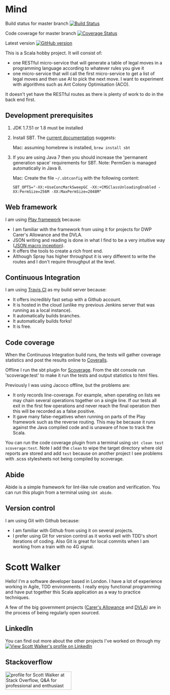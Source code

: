 Mind
====
Build status for master branch [![Build Status](https://travis-ci.org/scottkwalker/Mind.svg?branch=master)](https://travis-ci.org/scottkwalker/Mind)

Code coverage for master branch [![Coverage Status](https://coveralls.io/repos/scottkwalker/Mind/badge.png)](https://coveralls.io/r/scottkwalker/Mind)

Latest version [![GitHub version](https://badge.fury.io/gh/scottkwalker%2FMind.svg)](http://badge.fury.io/gh/scottkwalker%2FMind)

This is a Scala hobby project. It will consist of:

* one RESTful micro-service that will generate a table of legal moves in a programming language according to whatever rules you give it
* one micro-service that will call the first micro-service to get a list of legal moves and then use AI to pick the next move. I want to experiment with algorithms such as Ant Colony Optimisation (ACO).

It doesn't yet have the RESTful routes as there is plenty of work to do in the back end first.

Development prerequisites
-----------------------
1.  JDK 1.7.51 or 1.8 must be installed

2.  Install SBT.  The [current documentation][install-sbt] suggests:

    Mac: assuming homebrew is installed, `brew install sbt`

3.  If you are using Java 7 then you should increase the 'permanent generation space' requirements for SBT. Note: PermGen is managed automatically in Java 8.

    Mac: Create the file `~/.sbtconfig` with the following content:

        SBT_OPTS="-XX:+UseConcMarkSweepGC -XX:+CMSClassUnloadingEnabled -XX:PermSize=256M -XX:MaxPermSize=2048M"

Web framework
-------------
I am using [Play framework](http://www.playframework.com/documentation/2.3.x/Home) because:

* I am familiar with the framework from using it for projects for DWP Carer's Allowance and the DVLA.
* JSON writing and reading is done in what I find to be a very intuitive way ([JSON macro inception](http://www.playframework.com/documentation/2.2.3/ScalaJsonInception)).
* It offers the tools to create a rich front end.
* Although Spray has higher throughput it is very different to write the routes and I don't require throughput at the level.

Continuous Integration
----------------------
I am using [Travis CI](https://travis-ci.org/scottkwalker) as my build server because:

* It offers incredibly fast setup with a Github account.
* It is hosted in the cloud (unlike my previous Jenkins server that was running as a local instance).
* It automatically builds branches.
* It automatically builds forks!
* It is free.

Code coverage
-------------
When the Continuous Integration build runs, the tests will gather coverage statistics and post the results online to [Coveralls](https://coveralls.io).

Offline I run the sbt plugin for [Scoverage](https://github.com/scoverage/sbt-scoverage). From the sbt console run 'scoverage:test' to make it run the tests and output statistics to html files.

Previously I was using Jacoco offline, but the problems are:

* It only records line-coverage. For example, when operating on lists we may chain several operations together on a single line. If our tests all exit in the first few operations and never reach the final operation then this will be recorded as a false positive.
* It gave many false-negatives when running on parts of the Play framework such as the reverse routing. This may be because it runs against the Java compiled code and is unaware of how to track the Scala.

You can run the code coverage plugin from a terminal using `sbt clean test scoverage:test`. Note I add the `clean` to wipe the target directory where old reports are stored and add `test` because on another project I see problems with .scss stylesheets not being compiled by scoverage.

Abide
-----
Abide is a simple framework for lint-like rule creation and verification. You can run this plugin from a terminal using `sbt abide`.

Version control
---------------
I am using Git with Github because:

* I am familiar with Github from using it on several projects.
* I prefer using Git for version control as it works well with TDD's short iterations of coding. Also Git is great for local commits when I am working from a train with no 4G signal.

[install-sbt]: http://www.scala-sbt.org/release/docs/Getting-Started/Setup.html#installing-sbt "Install SBT"

Scott Walker
============
Hello! I'm a software developer based in London. I have a lot of experience working in Agile, TDD environments. I really enjoy functional programming and have put together this Scala application as a way to practice techniques.

A few of the big government projects ([Carer's Allowance](https://github.com/Department-for-Work-and-Pensions/ClaimCapture) and [DVLA](https://github.com/dvla)) are in the process of being regularly open sourced.

LinkedIn
--------
You can find out more about the other projects I've worked on through my [![View Scott Walker's profile on LinkedIn](https://static.licdn.com/scds/common/u/img/webpromo/btn_profile_greytxt_80x15.png)](http://uk.linkedin.com/in/scottwalkerlondon)

Stackoverflow
-------------
<a href="http://stackoverflow.com/users/2119533/scott-walker">
<img src="http://stackoverflow.com/users/flair/2119533.png?theme=clean" width="208" height="58" alt="profile for Scott Walker at Stack Overflow, Q&amp;A for professional and enthusiast programmers" title="profile for Scott Walker at Stack Overflow, Q&amp;A for professional and enthusiast programmers">
</a>